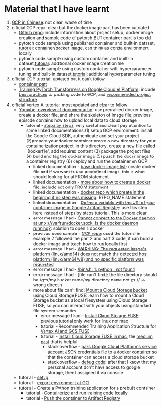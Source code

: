 # Material that I have learnt
1. [GCP in Chinese](https://github.com/tinghe14/apachecn-dl-zh/blob/master/docs/handson-ai-gcp/SUMMARY.md): not clear, waste of time
2. official GCP repo: clear but the docker image part has been outdated
    - [Github repo](https://github.com/GoogleCloudPlatform/cloudml-samples/tree/main): include information about project setup, docker image creation and sample code of pytorch,BUT container part is too old
    - pytorch code sample using published container and built-in dataset, [tutorial](https://github.com/GoogleCloudPlatform/cloudml-samples/tree/main/pytorch/containers/published_container): container/docker image, can think as conda environment locally
    - pytorch code sample using custom container and built-in dataset,[tutorial](https://github.com/GoogleCloudPlatform/cloudml-samples/tree/main/pytorch/containers/custom_container): additional docker image creation file
    - pytorch code sample using custom container with hyperparameter tuning and built-in dataset,[tutorial](https://github.com/GoogleCloudPlatform/cloudml-samples/tree/main/pytorch/containers/hp_tuning): additional hyperparameter tuning
3. official GCP tutorial: updated but It can't follow
    - [container part](https://cloud.google.com/ai-platform/docs/getting-started-keras)
    - [Training PyTorch Transformers on Google Cloud AI Platform](https://nordcloud.com/tech-community/training-pytorch-transformers-on-google-cloud-ai-platform/): include [best practices](https://cloud.google.com/ai-platform/training/docs/packaging-trainer) to packing code to GCP, and [recommended project structure](https://cloud.google.com/ai-platform/training/docs/packaging-trainer#project-structure)
4. official Vertex AI tutorial: most updated and clear to follow
    - [Youtube, overview of documentation](https://www.youtube.com/watch?v=VRQXIiNLdAk): use pretrained docker image, create a docker file, and share the skeleton of image file; previous episode contains how to upload local data to cloud storage
        - tutorial - [steps by steps](https://www.youtube.com/redirect?event=video_description&redir_token=QUFFLUhqbkRaWElYeVhSdnNuZS1uUENYZHlqQ1VHeGJtZ3xBQ3Jtc0tremd0WGw0X1VxcTlYMzhfQzg4bkpxaDZfN25jSFZHUDg0bDZyUzRKdHB6bk5VbzYzRkJkQ0RGR1FqcHFOanMzVWdJdS05bF9UNlFsUUlCR0lRTVpqd3ZZQUpvUjRyZnRIV2tmaHVNM3hwNWt1UzFUVQ&q=https%3A%2F%2Fgoo.gle%2F3w7kGvV&v=VRQXIiNLdAk): very useful and clear! pay attention to some linked documentations.(1) setup GCP environment: install the Google Cloud SDK, authenticate and set your project (2)prepare your docker container:create a new directory for your containerization project. in this directory, create a new file called 'Dockerfile', add required content (3) package the project files (4) build and tag the docker image (5) pusch the docer image to a container registry (6) deploy and run the container on GCP
            - linked documentation - [base docker image list](https://cloud.google.com/deep-learning-containers/docs/choosing-container#choose_a_container_image_type?utm_campaign=CDR_sar_aiml_ucaiplabs_011321&utm_source=external&utm_medium=web): create docker file and if we want to use predefined image, this is what should looking for at FROM statement
            - linked documentation - [more about how to create a docker file](https://cloud.google.com/vertex-ai/docs/training/create-custom-container#create_a_dockerfile): include not only FROM statement
            - linked documentation - [docker repo which create in the begining if no step was missing](https://cloud.google.com/artifact-registry/docs/docker/store-docker-container-images#before-you-begin): REPO_NAME statement
            - linked documentation - [Define a variable with the URI of your container image in Google Artifact Registry](https://cloud.google.com/vertex-ai/docs/training/create-custom-container#create_a_dockerfile): use this step here instead of steps by steps tutorial. This is more clear.
            - error message I had - [Cannot connect to the Docker daemon at unix:///var/run/docker.sock. Is the docker daemon running?](https://stackoverflow.com/questions/54437744/how-to-start-docker-from-command-line-in-mac): solution to open a docker
            - previous code sample - [GCP repo](https://github.com/GoogleCloudPlatform/cloudml-samples/tree/main/pytorch/containers/published_container): used the tutorial in example 2 followed the part 2 and part 3 code, it can build a docker image and teach how to run locally first
            - error message I had - [WARNING: The requested image's platform (linux/amd64) does not match the detected host platform (linux/arm64/v8) and no specific platform was requested](https://stackoverflow.com/questions/72152446/warning-the-requested-images-platform-linux-amd64-does-not-match-the-detecte#:~:text=Put%20this%20line%20%2D%2Dplatform%20linux/amd64%20after%20docker%20run.%20It%20works%20for%20me%2C%20using%20Macbook%20M1.)
            - error message I had - [/bin/sh: 1: python,: not found](https://stackoverflow.com/questions/32709075/docker-image-error-bin-sh-1-python-not-found)
            - error message I had - [file can't find]: the file directory should be /gcs/my bucket name/my directory name not gs:// -> wrong directin
            - more about file can't find: [Mount a Cloud Storage bucket using Cloud Storage FUSE](https://cloud.google.com/storage/docs/gcsfuse-quickstart-mount-bucket):Learn how to mount a Cloud Storage bucket as a local filesystem using Cloud Storage FUSE, so you can interact with your objects using standard file system semantics.
                - error message I had - [Install Cloud Storage FUSE](): previous tutorial only work for linux not mac
                - tutorial - [Recommended Training Application Structure for Vertex AI and GCS FUSE](https://github.com/GoogleCloudPlatform/vertex-ai-samples/blob/main/community-content/pytorch_text_classification_using_vertex_sdk_and_gcloud/pytorch-text-classification-vertex-ai-train-tune-deploy.ipynb)
                - tutorial - [Install Cloud Storage FUSE in mac](https://cloud.google.com/storage/docs/gcsfuse-install#install-source-code), the [medium post](https://medium.com/analytics-vidhya/improve-workflow-with-cloud-storage-fuse-89b8d76d0886) that is helpful
                    - stack overflow - [pass Google Cloud Platform's service account JSON credentials file to a docker container so that the container can access a cloud storage bucket](https://stackoverflow.com/questions/72341611/how-to-pass-google-cloud-application-credentials-file-to-docker-container)
                    - stack overflow - [debug code](https://stackoverflow.com/questions/76169800/gcsfuse-not-running-command-with-set-service-account): after that I know that my personal account don't have access to google storage, then I assigned it via console
    - tutorial - [setup](https://cloud.google.com/vertex-ai/docs/start/cloud-environment)
    - tutorial - [export environment at GCI](https://cloud.google.com/vertex-ai/docs/tutorials/text-classification-automl)
    - tutorial - [Create a Python training application for a prebuilt container](https://cloud.google.com/vertex-ai/docs/training/create-python-pre-built-container?_ga=2.78161364.1169932329.1685983386-1703019298.1684697406&_gac=1.123091193.1685635930.Cj0KCQjw4NujBhC5ARIsAF4Iv6dUxaJlcW7I1ourBHTusyrNz8FSF2JwF3IkOTpaH20BRe0oxoX7LkUaAremEALw_wcB)
        - tutorial - [Containerize and run training code locally](https://cloud.google.com/vertex-ai/docs/training/containerize-run-code-local)
        - tutorial - [Push the container to Artifact Registry](https://cloud.google.com/vertex-ai/docs/training/create-custom-container#build-and-push-container)
